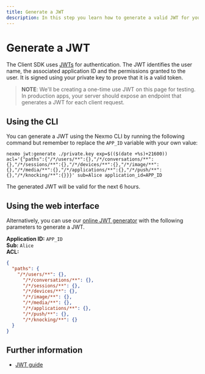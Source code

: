 ```yaml
---
title: Generate a JWT
description: In this step you learn how to generate a valid JWT for your Client SDK Application.
---
```


# Generate a JWT

The Client SDK uses [JWTs](/concepts/guides/authentication#json-web-tokens-jwt) for authentication. The JWT identifies the user name, the associated application ID and the permissions granted to the user. It is signed using your private key to prove that it is a valid token.

> **NOTE**: We'll be creating a one-time use JWT on this page for testing. In production apps, your server should expose an endpoint that generates a JWT for each client request.

## Using the CLI

You can generate a JWT using the Nexmo CLI by running the following command but remember to replace the `APP_ID` variable with your own value:

``` shell
nexmo jwt:generate ./private.key exp=$(($(date +%s)+21600)) acl='{"paths":{"/*/users/**":{},"/*/conversations/**":{},"/*/sessions/**":{},"/*/devices/**":{},"/*/image/**":{},"/*/media/**":{},"/*/applications/**":{},"/*/push/**":{},"/*/knocking/**":{}}}' sub=Alice application_id=APP_ID
```

The generated JWT will be valid for the next 6 hours.

## Using the web interface

Alternatively, you can use our <a href="/jwt" target="_blank">online JWT generator</a> with the following parameters to generate a JWT.

**Application ID:** `APP_ID`<br />
**Sub:** `Alice`<br />
**ACL:**

```json
{
  "paths": {
    "/*/users/**": {},
      "/*/conversations/**": {},
      "/*/sessions/**": {},
      "/*/devices/**": {},
      "/*/image/**": {},
      "/*/media/**": {},
      "/*/applications/**": {},
      "/*/push/**": {},
      "/*/knocking/**": {}
  }
}
```

## Further information

* [JWT guide](/concepts/guides/authentication#json-web-tokens-jwt)
